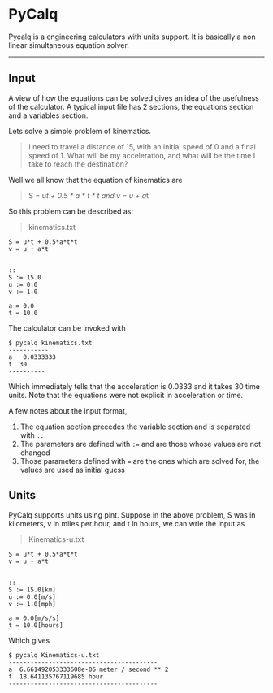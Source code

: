 PyCalq
======

Pycalq is a engineering calculators with units support.
It is basically a non linear simultaneous equation solver.

------

Input
-----

A view of how the equations can be solved gives an idea of the usefulness of the calculator.
A typical input file has 2 sections, the equations section and a variables section.

Lets solve a simple problem of kinematics. 

>I need to travel a distance of 15, with an initial speed of 0 and a final speed of 1. What will be my acceleration, and what will be the time I take to reach the destination?

Well we all know that the equation of kinematics are
> S = u*t + 0.5 * a * t * t  and
> v = u + a*t

So this problem can be described as:

> kinematics.txt

    S = u*t + 0.5*a*t*t                                                            
    v = u + a*t                                                                    
                                                                                   
                                                                                   
    ::                                                                             
    S := 15.0                                                                      
    u := 0.0                                                                       
    v := 1.0                                                                       
                                                                                   
    a = 0.0                                                                        
    t = 10.0

The calculator can be invoked with 

    $ pycalq kinematics.txt
    -----------
    a   0.0333333
    t  30
    ----------

Which immediately tells that the acceleration is 0.0333 and it takes 30 time units.
Note that the equations were not explicit in acceleration or time.

A few notes about the input format, 
1) The equation section precedes the variable section and is separated with `::`
2) The parameters are defined with `:=` and are those whose values are not changed
3) Those parameters defined with `=` are the ones which are solved for, the values are used as initial guess

Units
---
PyCalq supports units using pint. Suppose in the above problem, S was in kilometers, v in miles per hour, and t in hours,
we can wrie the input as 


> Kinematics-u.txt

    S = u*t + 0.5*a*t*t                                                            
    v = u + a*t                                                                    
                                                                               
                                                                               
    ::                                                                             
    S := 15.0[km]                                                                  
    u := 0.0[m/s]                                                                  
    v := 1.0[mph]                                                                  
                                                                                   
    a = 0.0[m/s/s]                                                                 
    t = 10.0[hours]                                                                

Which gives

    $ pycalq Kinematics-u.txt
    -----------------------------------------
    a  6.661492053333608e-06 meter / second ** 2
    t  18.641135767119685 hour
    -----------------------------------------


